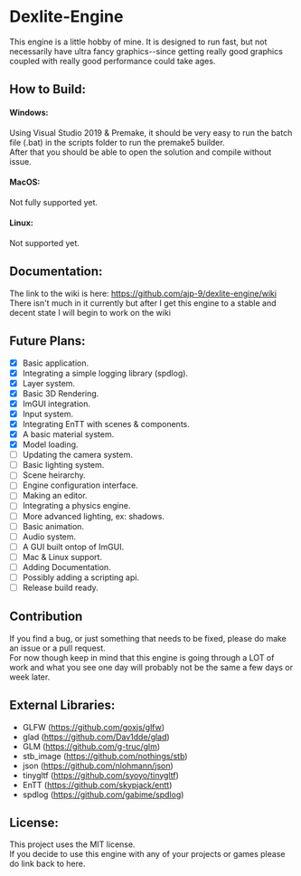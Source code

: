 # Dexlite-Engine
This engine is a little hobby of mine. It is designed to run fast, but not necessarily have ultra fancy graphics--since getting really good graphics coupled with really good performance could take ages.

## How to Build:
#### Windows:

Using Visual Studio 2019 & Premake, it should be very easy to run the batch file (.bat) in the scripts folder to run the premake5 builder.  
After that you should be able to open the solution and compile without issue.  

#### MacOS:
Not fully supported yet.

#### Linux:
Not supported yet.

## Documentation:
The link to the wiki is here: https://github.com/ajp-9/dexlite-engine/wiki  
There isn't much in it currently but after I get this engine to a stable and decent state I will begin to work on the wiki

## Future Plans:
- [x] Basic application.
- [x] Integrating a simple logging library (spdlog).
- [x] Layer system.
- [x] Basic 3D Rendering.
- [x] ImGUI integration.
- [x] Input system.
- [x] Integrating EnTT with scenes & components.
- [x] A basic material system.
- [x] Model loading.
- [ ] Updating the camera system.
- [ ] Basic lighting system.
- [ ] Scene heirarchy.
- [ ] Engine configuration interface.
- [ ] Making an editor.
- [ ] Integrating a physics engine.
- [ ] More advanced lighting, ex: shadows.
- [ ] Basic animation.
- [ ] Audio system.
- [ ] A GUI built ontop of ImGUI.
- [ ] Mac & Linux support.
- [ ] Adding Documentation.
- [ ] Possibly adding a scripting api.
- [ ] Release build ready.

## Contribution 
If you find a bug, or just something that needs to be fixed, please do make an issue or a pull request.  
For now though keep in mind that this engine is going through a LOT of work and what you see one day will probably not be the same a few days or week later. 

## External Libraries:

- GLFW (https://github.com/goxjs/glfw)
- glad (https://github.com/Dav1dde/glad)
- GLM (https://github.com/g-truc/glm)
- stb_image (https://github.com/nothings/stb)
- json (https://github.com/nlohmann/json)
- tinygltf (https://github.com/syoyo/tinygltf)
- EnTT (https://github.com/skypjack/entt)
- spdlog (https://github.com/gabime/spdlog)

## License:
This project uses the MIT license.  
If you decide to use this engine with any of your projects or games please do link back to here.
